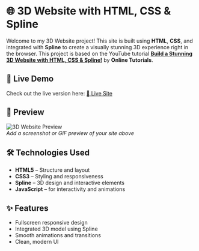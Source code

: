# 🌐 3D Website with HTML, CSS & Spline

Welcome to my 3D Website project! This site is built using **HTML**, **CSS**, and integrated with **Spline** to create a visually stunning 3D experience right in the browser. This project is based on the YouTube tutorial [**Build a Stunning 3D Website with HTML, CSS & Spline!**](https://youtu.be/oskiEydAaok?si=_PDZ1cx8bEEJfFjX) by **Online Tutorials**.

## 🚀 Live Demo

Check out the live version here: [🔗 Live Site](https://your-live-site-link.com)

## 📸 Preview

![3D Website Preview](preview.png)  
*Add a screenshot or GIF preview of your site above*

## 🛠️ Technologies Used

- **HTML5** – Structure and layout  
- **CSS3** – Styling and responsiveness  
- **Spline** – 3D design and interactive elements  
- **JavaScript** – for interactivity and animations

## ✨ Features
- Fullscreen responsive design  
- Integrated 3D model using Spline  
- Smooth animations and transitions  
- Clean, modern UI


